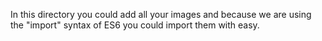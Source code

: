 In this directory you could add all your images and because we are using the "import" syntax of ES6 you could import them with easy.
